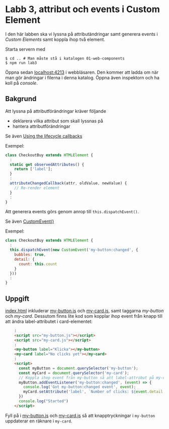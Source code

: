 Labb 3, attribut och events i Custom Element
============================================
I den här labben ska vi lyssna på attributändringar samt generera events
i _Custom Elements_ samt koppla ihop två element. 

Starta servern med 
```shell
$ cd .. # Man måste stå i katalogen 01-web-components
$ npm run lab3
```

Öppna sedan [localhost:4213](http://localhost:4213) i webbläsaren. 
Den kommer att ladda om när man gör ändringar i filerna i denna katalog. 
Öppna även inspektorn och ha koll på _console_.

Bakgrund
--------
Att lyssna på attributförändringar kräver följande
- deklarera vilka attribut som skall lyssnas på
- hantera attributförändringar

Se även [Using the lifecycle callbacks](https://developer.mozilla.org/en-US/docs/Web/Web_Components/Using_custom_elements#using_the_lifecycle_callbacks)

Exempel:

```javascript
class CheckoutBuy extends HTMLElement {
  :
  static get observedAttributes() {
    return ['label'];
  }
  :
  attributeChangedCallback(attr, oldValue, newValue) {
    // Re-render element
  }
  :
}
```

Att generera events görs genom anrop till `this.dispatchEvent()`.

Se även [CustomEvent()](https://developer.mozilla.org/en-US/docs/Web/API/CustomEvent/CustomEvent)

Exempel:

```javascript
class CheckoutBuy extends HTMLElement {
  :
  this.dispatchEvent(new CustomEvent('my-button:changed', {
    bubbles: true,
    detail: {
      count: this.count
    }
  }))
  :
}
```




Uppgift
-------

[index.html](index.html) inkluderar [my-button.js](my-button.js) och
[my-card.js](my-card.js), samt taggarna _my-button_ och _my-card_. 
Dessutom finns lite kod som kopplar ihop event från knapp till att
ändra label-attributet i card-elementet:

```html
    :
    <script src="my-button.js"></script>
    <script src="my-card.js"></script>
    :
    <my-button label="Klicka"></my-button>
    <my-card label="No clicks yet"></my-card>
    :
    <script>
      const myButton = document.querySelector('my-button');
      const myCard = document.querySelector('my-card');
      // Koppla ihop event från my-button så att label-attribut på my-card uppdateras
      myButton.addEventListener('my-button:changed', (event) => {
        console.log('Got my-button:changed event', event);
        myCard.setAttribute('label', `Number of clicks: ${event.detail.count}`);
      })
      console.log("Started")
    </script>


```

Fyll på i [my-button.js](my-button.js) och [my-card.js](my-card.js) 
så att knapptryckningar i `my-button` uppdaterar en räknare i `my-card`.
